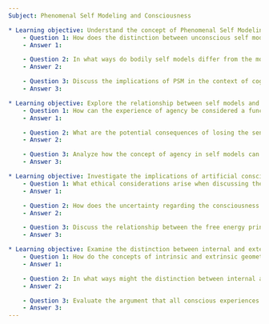 ```yaml
---
Subject: Phenomenal Self Modeling and Consciousness

* Learning objective: Understand the concept of Phenomenal Self Modeling (PSM).
    - Question 1: How does the distinction between unconscious self models and phenomenal self models contribute to our understanding of self-consciousness?
    - Answer 1: 

    - Question 2: In what ways do bodily self models differ from the more complex forms of phenomenal self models in human beings?
    - Answer 2: 

    - Question 3: Discuss the implications of PSM in the context of cognitive architectures and how it might relate to the concept of agency.
    - Answer 3: 

* Learning objective: Explore the relationship between self models and agency.
    - Question 1: How can the experience of agency be considered a function of the phenomenal self model?
    - Answer 1: 

    - Question 2: What are the potential consequences of losing the sense of agency in individuals, as discussed in the context of self models?
    - Answer 2: 

    - Question 3: Analyze how the concept of agency in self models can inform our understanding of mental disorders that affect self-perception.
    - Answer 3: 

* Learning objective: Investigate the implications of artificial consciousness.
    - Question 1: What ethical considerations arise when discussing the potential creation of conscious artificial intelligence?
    - Answer 1: 

    - Question 2: How does the uncertainty regarding the consciousness of AI systems complicate moral decision-making in the context of potential harm?
    - Answer 2: 

    - Question 3: Discuss the relationship between the free energy principle and the potential for artificial systems to possess a form of consciousness.
    - Answer 3: 

* Learning objective: Examine the distinction between internal and external states in the context of active inference.
    - Question 1: How do the concepts of intrinsic and extrinsic geometries in information theory relate to our understanding of internal states as probabilistic beliefs?
    - Answer 1: 

    - Question 2: In what ways might the distinction between internal and external states be considered illusory, and what implications does this have for cognitive science?
    - Answer 2: 

    - Question 3: Evaluate the argument that all conscious experiences can be understood as probabilistic beliefs encoded in internal states.
    - Answer 3: 
---
```

